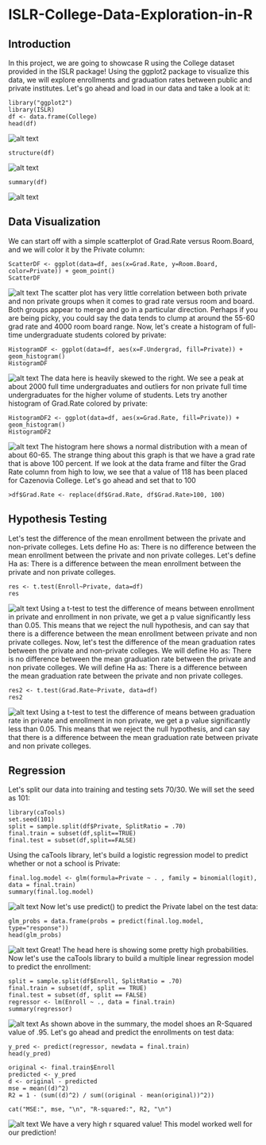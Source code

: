 # ISLR-College-Data-Exploration-in-R
## Introduction
In this project, we are going to showcase R using the College dataset provided in the ISLR package! Using the ggplot2 package to visualize this data, we will explore enrollments and graduation rates between public and private institutes. Let's go ahead and load in our data and take a look at it:
```
library("ggplot2")
library(ISLR)
df <- data.frame(College)
head(df)
```
![alt text](https://github.com/SpencerSewell/Pictures/blob/main/College1.png?raw=True)
```
structure(df)
```
![alt text](https://github.com/SpencerSewell/Pictures/blob/main/College2.png?raw=True)
```
summary(df)
```
![alt text](https://github.com/SpencerSewell/Pictures/blob/main/College3.png?raw=True)
## Data Visualization
We can start off with a simple scatterplot of Grad.Rate versus Room.Board, and we will color it by the Private column:
```
ScatterDF <- ggplot(data=df, aes(x=Grad.Rate, y=Room.Board, color=Private)) + geom_point()
ScatterDF
```
![alt text](https://github.com/SpencerSewell/Pictures/blob/main/College4.png?raw=True)
The scatter plot has very little correlation between both private and non private groups when it comes to grad rate versus room and board. Both groups appear to merge and go in a particular direction. Perhaps if you are being picky, you could say the data tends to clump at around the 55-60 grad rate and 4000 room board range. Now, let's create a histogram of full-time undergraduate students colored by private:
```
HistogramDF <- ggplot(data=df, aes(x=F.Undergrad, fill=Private)) + geom_histogram()
HistogramDF
```
![alt text](https://github.com/SpencerSewell/Pictures/blob/main/College5.png?raw=True)
The data here is heavily skewed to the right. We see a peak at about 2000 full time undergraduates and outliers for non private full time undergraduates for the higher volume of students. Lets try another histogram of Grad.Rate colored by private:
```
HistogramDF2 <- ggplot(data=df, aes(x=Grad.Rate, fill=Private)) + geom_histogram()
HistogramDF2
```
![alt text](https://github.com/SpencerSewell/Pictures/blob/main/College6.png?raw=True)
The histogram here shows a normal distribution with a mean of about 60-65. The strange thing about this graph is that we have a grad rate that is above 100 percent. If we look at the data frame and filter the Grad Rate column from high to low, we see that a value of 118 has been placed for Cazenovia College. Let's go ahead and set that to 100
```
>df$Grad.Rate <- replace(df$Grad.Rate, df$Grad.Rate>100, 100)
```
## Hypothesis Testing
Let's test the difference of the mean enrollment between the private and non-private colleges. Lets define Ho as: There is no difference between the mean enrollment between the private and non private colleges. Let's define Ha as: There is a difference between the mean enrollment between the private and non private colleges. 
```
res <- t.test(Enroll~Private, data=df)
res
```
![alt text](https://github.com/SpencerSewell/Pictures/blob/main/College7.png?raw=True)
Using a t-test to test the difference of means between enrollment in private and enrollment in non private, we get a p value significantly less than 0.05. This means that we reject the null hypothesis, and can say that there is a difference between the mean enrollment between private and non private colleges. Now, let's test the difference of the mean graduation rates between the private and non-private colleges. We will define Ho as: There is no difference between the mean graduation rate between the private and non private colleges. We will define Ha as: There is a difference between the mean graduation rate between the private and non private colleges.
```
res2 <- t.test(Grad.Rate~Private, data=df)
res2
```
![alt text](https://github.com/SpencerSewell/Pictures/blob/main/College8.png?raw=True)
Using a t-test to test the difference of means between graduation rate in private and enrollment in non private, we get a p value significantly less than 0.05. This means that we reject the null hypothesis, and can say that there is a difference between the mean graduation rate between private and non private colleges.

## Regression
Let's split our data into training and testing sets 70/30. We will set the seed as 101:
```
library(caTools)
set.seed(101)
split = sample.split(df$Private, SplitRatio = .70)
final.train = subset(df,split==TRUE)
final.test = subset(df,split==FALSE)
```
Using the caTools library, let's build a logistic regression model to predict whether or not a school is Private:
```
final.log.model <- glm(formula=Private ~ . , family = binomial(logit), data = final.train)
summary(final.log.model)
```
![alt text](https://github.com/SpencerSewell/Pictures/blob/main/College9.png?raw=True)
Now let's use predict() to predict the Private label on the test data:
```
glm_probs = data.frame(probs = predict(final.log.model, type="response"))
head(glm_probs)
```
![alt text](https://github.com/SpencerSewell/Pictures/blob/main/College10.png?raw=True)
Great! The head here is showing some pretty high probabilities. Now let's use the caTools library to build a multiple linear regression model to predict the enrollment:
```
split = sample.split(df$Enroll, SplitRatio = .70)
final.train = subset(df, split == TRUE)
final.test = subset(df, split == FALSE)
regressor <- lm(Enroll ~ ., data = final.train)
summary(regressor)
```
![alt text](https://github.com/SpencerSewell/Pictures/blob/main/College11.png?raw=True)
As shown above in the summary, the model shoes an R-Squared value of .95. Let's go ahead and predict the enrollments on test data:
```
y_pred <- predict(regressor, newdata = final.train)
head(y_pred)

original <- final.train$Enroll
predicted <- y_pred
d <- original - predicted
mse = mean((d)^2)
R2 = 1 - (sum((d)^2) / sum((original - mean(original))^2))

cat("MSE:", mse, "\n", "R-squared:", R2, "\n")
```
![alt text](https://github.com/SpencerSewell/Pictures/blob/main/College12.png?raw=True)
We have a very high r squared value! This model worked well for our prediction!
